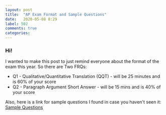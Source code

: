 ```yaml
---
layout: post
title:  "AP Exam Format and Sample Questions"
date:   2020-05-08 8:29
label: 502
comments: true
categories: 
---
```

### Hi!

I wanted to make this post to just remind everyone about the format of the exam this year.
So there are Two FRQs:
* Q1 - Qualitative/Quantitative Translation (QQT) - will be 25 minutes and is 60% of your score
* Q2 - Paragraph Argument Short Answer - will be 15 mins and is 40% of your score

Also, here is a link for sample questions I found in case you haven't seen it: [Sample Questions](https://apcentral.collegeboard.org/pdf/ap-2020exam-sample-questions-physics-1.pdf)

